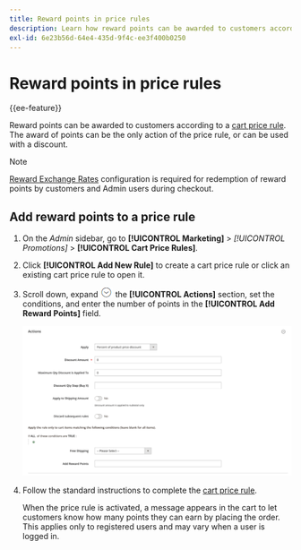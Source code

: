 ```yaml
---
title: Reward points in price rules
description: Learn how reward points can be awarded to customers according to a cart price rule.
exl-id: 6e23b56d-64e4-435d-9f4c-ee3f400b0250
---
```

# Reward points in price rules

{{ee-feature}}

Reward points can be awarded to customers according to a [cart price rule](price-rules-cart.md). The award of points can be the only action of the price rule, or can be used with a discount.

>[!NOTE]
>
>[Reward Exchange Rates](reward-exchange-rates.md) configuration is required for redemption of reward points by customers and Admin users during checkout.

## Add reward points to a price rule

1. On the _Admin_ sidebar, go to **[!UICONTROL Marketing]** > _[!UICONTROL Promotions]_ > **[!UICONTROL Cart Price Rules]**.

1. Click **[!UICONTROL Add New Rule]** to create a cart price rule or click an existing cart price rule to open it.

1. Scroll down, expand ![Expansion selector](../assets/icon-display-expand.png) the **[!UICONTROL Actions]** section, set the conditions, and enter the number of points in the **[!UICONTROL Add Reward Points]** field.

   ![Cart price rule - reward points](./assets/reward-points-price-rule-actions.png)<!-- zoom -->

1. Follow the standard instructions to complete the [cart price rule](price-rules-cart-create.md).

   When the price rule is activated, a message appears in the cart to let customers know how many points they can earn by placing the order. This applies only to registered users and may vary when a user is logged in.
